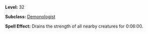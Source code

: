 <!-- TITLE: Spell: Surge Of Enfeeblement -->
<!-- SUBTITLE:  -->

**Level:** 32

**Subclass:** [Demonologist](demonologist)

**Spell Effect:** Drains the strength of all nearby creatures for 0:06:00.